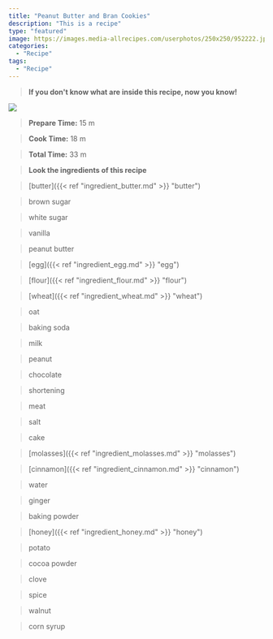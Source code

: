 ```yaml
---
title: "Peanut Butter and Bran Cookies"
description: "This is a recipe"
type: "featured"
image: https://images.media-allrecipes.com/userphotos/250x250/952222.jpg
categories: 
  - "Recipe"
tags: 
  - "Recipe"
---
```



>**If you don't know what are inside this recipe, now you know!**

![](../images/Recipes-Banner.jpg)
> **Prepare Time:** 15 m


> **Cook Time:** 18 m


> **Total Time:** 33 m

> **Look the ingredients of this recipe**

> [butter]({{< ref "ingredient_butter.md" >}} "butter")

> brown sugar

> white sugar

> vanilla

> peanut butter

> [egg]({{< ref "ingredient_egg.md" >}} "egg")

> [flour]({{< ref "ingredient_flour.md" >}} "flour")

> [wheat]({{< ref "ingredient_wheat.md" >}} "wheat")

> oat

> baking soda

> milk

> peanut

> chocolate

> shortening

> meat

> salt

> cake

> [molasses]({{< ref "ingredient_molasses.md" >}} "molasses")

> [cinnamon]({{< ref "ingredient_cinnamon.md" >}} "cinnamon")

> water

> ginger

> baking powder

> [honey]({{< ref "ingredient_honey.md" >}} "honey")

> potato

> cocoa powder

> clove

> spice

> walnut

> corn syrup


